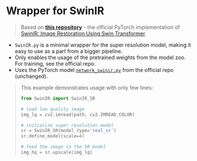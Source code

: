# Wrapper for SwinIR

> Based on [__this repository__](https://github.com/JingyunLiang/SwinIR) - the official PyTorch implementation of
> [SwinIR: Image Restoration Using Swin Transformer](https://arxiv.org/abs/2108.10257).


* `SwinIR.py` is a minimal wrapper for the super resolution model, making it easy to use as a part from a bigger pipeline.
* Only enables the usage of the pretrained weights from the model zoo. For training, see the official repo.
* Uses the PyTorch model [`network_swinir.py`](https://github.com/JingyunLiang/SwinIR/blob/main/models/network_swinir.py) from the official repo (unchanged).

> This example demonstrates usage with only few lines:
> ```python
> from SwinIR import SwinIR_SR
> 
> # load low quality image
> img_lq = cv2.imread(path, cv2.IMREAD_COLOR)
> 
> # initialize super resolution model
> sr = SwinIR_SR(model_type='real_sr')
> sr.define_model(scale=4)
> 
> # feed the image to the SR model
> img_hq = sr.upscale(img_lq)
> ```
